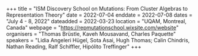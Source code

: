 +++
title = "ISM Discovery School on Mutations: From Cluster Algebras to Representation Theory"
date = 2022-07-04
enddate = 2022-07-08
dates = "July 4 - 8, 2022"
dateadded = 2022-03-23
location = "UQAM, Montreal, Canada"
webpage = "https://repmutationschool.wixsite.com/website"
organisers = "Thomas Brüstle, Kaveh Mousavand, Charles Paquette"
speakers = "Lidia Angeleri Hügel, Sota Asai, Hugh Thomas; Calin Chindris, Nathan Reading, Ralf Schiffler, Hipólito Treffinger"
+++
